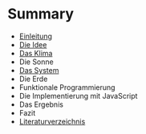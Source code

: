 # Summary

* [Einleitung](README.md)
* [Die Idee](die_idee.md)
* [Das Klima](das_klima.md)
* Die Sonne
* [Das System](komplexe_vernetzte_systeme.md)
* Die Erde
* Funktionale Programmierung
* Die Implementierung mit JavaScript
* Das Ergebnis
* Fazit
* [Literaturverzeichnis](literaturverzeichnis.md)

